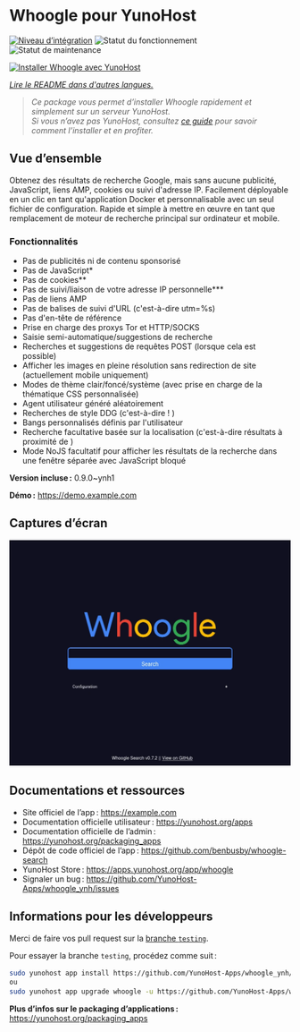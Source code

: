 <!--
Nota bene : ce README est automatiquement généré par <https://github.com/YunoHost/apps/tree/master/tools/readme_generator>
Il NE doit PAS être modifié à la main.
-->

# Whoogle pour YunoHost

[![Niveau d’intégration](https://dash.yunohost.org/integration/whoogle.svg)](https://ci-apps.yunohost.org/ci/apps/whoogle/) ![Statut du fonctionnement](https://ci-apps.yunohost.org/ci/badges/whoogle.status.svg) ![Statut de maintenance](https://ci-apps.yunohost.org/ci/badges/whoogle.maintain.svg)

[![Installer Whoogle avec YunoHost](https://install-app.yunohost.org/install-with-yunohost.svg)](https://install-app.yunohost.org/?app=whoogle)

*[Lire le README dans d'autres langues.](./ALL_README.md)*

> *Ce package vous permet d’installer Whoogle rapidement et simplement sur un serveur YunoHost.*  
> *Si vous n’avez pas YunoHost, consultez [ce guide](https://yunohost.org/install) pour savoir comment l’installer et en profiter.*

## Vue d’ensemble

Obtenez des résultats de recherche Google, mais sans aucune publicité, JavaScript, liens AMP, cookies ou suivi d'adresse IP. Facilement déployable en un clic en tant qu'application Docker et personnalisable avec un seul fichier de configuration. Rapide et simple à mettre en œuvre en tant que remplacement de moteur de recherche principal sur ordinateur et mobile.

### Fonctionnalités

- Pas de publicités ni de contenu sponsorisé
- Pas de JavaScript*
- Pas de cookies**
- Pas de suivi/liaison de votre adresse IP personnelle***
- Pas de liens AMP
- Pas de balises de suivi d'URL (c'est-à-dire utm=%s)
- Pas d'en-tête de référence
- Prise en charge des proxys Tor et HTTP/SOCKS
- Saisie semi-automatique/suggestions de recherche
- Recherches et suggestions de requêtes POST (lorsque cela est possible)
- Afficher les images en pleine résolution sans redirection de site (actuellement mobile uniquement)
- Modes de thème clair/foncé/système (avec prise en charge de la thématique CSS personnalisée)
- Agent utilisateur généré aléatoirement
- Recherches de style DDG (c'est-à-dire !<tag> <query>)
- Bangs personnalisés définis par l'utilisateur
- Recherche facultative basée sur la localisation (c'est-à-dire résultats à proximité de <ville>)
- Mode NoJS facultatif pour afficher les résultats de la recherche dans une fenêtre séparée avec JavaScript bloqué


**Version incluse :** 0.9.0~ynh1

**Démo :** <https://demo.example.com>

## Captures d’écran

![Capture d’écran de Whoogle](./doc/screenshots/screenshot.png)

## Documentations et ressources

- Site officiel de l’app : <https://example.com>
- Documentation officielle utilisateur : <https://yunohost.org/apps>
- Documentation officielle de l’admin : <https://yunohost.org/packaging_apps>
- Dépôt de code officiel de l’app : <https://github.com/benbusby/whoogle-search>
- YunoHost Store : <https://apps.yunohost.org/app/whoogle>
- Signaler un bug : <https://github.com/YunoHost-Apps/whoogle_ynh/issues>

## Informations pour les développeurs

Merci de faire vos pull request sur la [branche `testing`](https://github.com/YunoHost-Apps/whoogle_ynh/tree/testing).

Pour essayer la branche `testing`, procédez comme suit :

```bash
sudo yunohost app install https://github.com/YunoHost-Apps/whoogle_ynh/tree/testing --debug
ou
sudo yunohost app upgrade whoogle -u https://github.com/YunoHost-Apps/whoogle_ynh/tree/testing --debug
```

**Plus d’infos sur le packaging d’applications :** <https://yunohost.org/packaging_apps>
